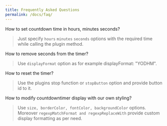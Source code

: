 ```yaml
---
title: Frequently Asked Questions
permalink: /docs/faq/
---
```


How to set countdown time in hours, minutes seconds?

> Just specify `hours` `minutes` `seconds` options with the required time while calling the plugin method.

How to remove seconds from the timer?

> Use `displayFormat` option as for example displayFormat: "YODHM".

How to reset the timer?

> Use the plugins stop function or `stopButton` option and provide button id to it.

How to modify countdowntimer display with our own styling?

> Use `size, borderColor, fontColor, backgroundColor` options. Moreover `regexpMatchFormat and regexpReplaceWith` provide custom display formatting as per need.

